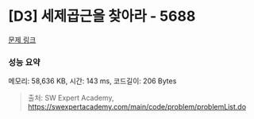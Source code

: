 # [D3] 세제곱근을 찾아라 - 5688 

[문제 링크](https://swexpertacademy.com/main/code/problem/problemDetail.do?contestProbId=AWXVyCaKugQDFAUo) 

### 성능 요약

메모리: 58,636 KB, 시간: 143 ms, 코드길이: 206 Bytes



> 출처: SW Expert Academy, https://swexpertacademy.com/main/code/problem/problemList.do